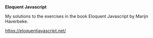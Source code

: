 **Eloquent Javascript**

My solutions to the exercises in the book Eloquent Javascript by Marijn Haverbeke.

https://eloquentjavascript.net/